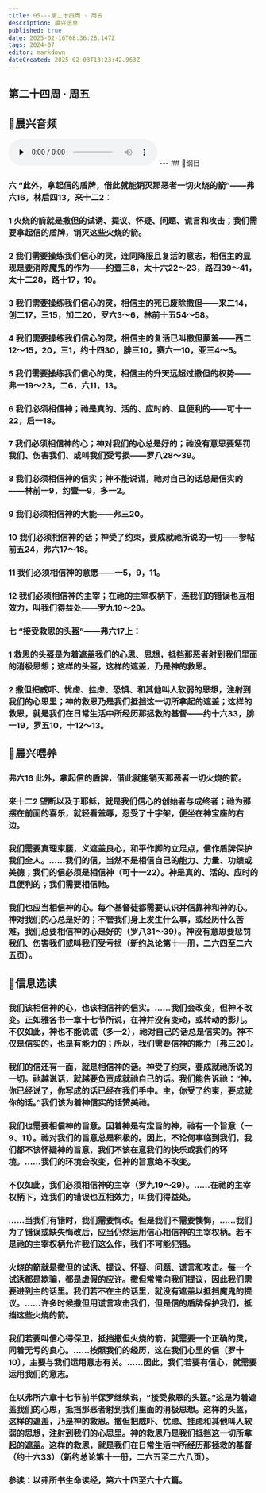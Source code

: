 ```yaml
---
title: 05---第二十四周 · 周五
description: 晨兴信息
published: true
date: 2025-02-16T08:36:28.147Z
tags: 2024-07
editor: markdown
dateCreated: 2025-02-03T13:23:42.963Z
---
```


## 第二十四周 · 周五

## 🎵晨兴音频
<audio id="audio" controls="" preload="none">
      <source id="mp3" src="/2024-07/week24/week24day5.mp3">
</audio>
---
## 📖纲目

### 六	“此外，拿起信的盾牌，借此就能销灭那恶者一切火烧的箭”——弗六16，林后四13，来十二2：

### 1	火烧的箭就是撒但的试诱、提议、怀疑、问题、谎言和攻击；我们需要拿起信的盾牌，销灭这些火烧的箭。

### 2	我们需要操练我们信心的灵，连同降服且复活的意志，相信主的显现是要消除魔鬼的作为——约壹三8，太十六22～23，路四39～41，太十二28，路十17，19。

### 3	我们需要操练我们信心的灵，相信主的死已废除撒但——来二14，创二17，三15，加二20，罗六3～6，林前十五54～58。

### 4	我们需要操练我们信心的灵，相信主的复活已叫撒但蒙羞——西二12～15，20，三1，约十四30，腓三10，赛六一10，亚三4～5。

### 5	我们需要操练我们信心的灵，相信主的升天远超过撒但的权势——弗一19～23，二6，六11，13。

### 6	我们必须相信神；祂是真的、活的、应时的、且便利的——可十一22，启一18。

### 7	我们必须相信神的心；神对我们的心总是好的；祂没有意思要惩罚我们、伤害我们、或叫我们受亏损——罗八28～39。

### 8	我们必须相信神的信实；神不能说谎，祂对自己的话总是信实的——林前一9，约壹一9，多一2。

### 9	我们必须相信神的大能——弗三20。

### 10	我们必须相信神的话；神受了约束，要成就祂所说的一切——参帖前五24，弗六17～18。

### 11	我们必须相信神的意愿——一5，9，11。

### 12	我们必须相信神的主宰；在祂的主宰权柄下，连我们的错误也互相效力，叫我们得益处——罗九19～29。

### 七	“接受救恩的头盔”——弗六17上：

### 1	救恩的头盔是为着遮盖我们的心思、思想，抵挡那恶者射到我们里面的消极思想；这样的头盔，这样的遮盖，乃是神的救恩。

### 2	撒但把威吓、忧虑、挂虑、恐惧、和其他叫人软弱的思想，注射到我们的心思里；神的救恩乃是我们抵挡这一切所拿起的遮盖；这样的救恩，就是我们在日常生活中所经历那拯救的基督——约十六33，腓一19，罗五10，十12～13。

## 📖晨兴喂养

### **弗六16**    **此外，拿起信的盾牌，借此就能销灭那恶者一切火烧的箭。**

### **来十二2**    **望断以及于耶稣，就是我们信心的创始者与成终者；祂为那摆在前面的喜乐，就轻看羞辱，忍受了十字架，便坐在神宝座的右边。**

### 我们需要真理束腰，义遮盖良心，和平作脚的立足点，信作盾牌保护我们全人。……我们的信，当然不是相信自己的能力、力量、功绩或美德；我们的信必须是相信神（可十一22）。神是真的、活的、应时的且便利的；我们需要相信祂。

### 我们也应当相信神的心。每个基督徒都需要认识并信靠神和神的心。神对我们的心总是好的；不管我们身上发生什么事，或经历什么苦难，我们总要相信神的心是好的（罗八31～39）。神没有意思要惩罚我们、伤害我们或叫我们受亏损（新约总论第十一册，二六四至二六五页）。

## 📖信息选读

### 我们该相信神的心，也该相信神的信实。……我们会改变，但神不改变。正如雅各书一章十七节所说，在神并没有变动，或转动的影儿。不仅如此，神也不能说谎（多一2），祂对自己的话总是信实的。神不仅是信实的，也是有能力的；所以，我们需要信神的能力〔弗三20〕。

### 我们的信还有一面，就是相信神的话。神受了约束，要成就祂所说的一切。祂越说话，就越要负责成就祂自己的话。我们能告诉祂：“神，你已经说了，你写成的话已经在我们手中。主，你受了约束，要成就你的话。”我们该为着神信实的话赞美祂。

### 我们也需要相信神的旨意。因着神是有定旨的神，祂有一个旨意（一9、11）。祂对我们的旨意总是积极的。因此，不论何事临到我们，我们都不该怀疑神的旨意，我们不该在意我们的快乐或我们的环境。……我们的环境会改变，但神的旨意绝不改变。

### 不仅如此，我们必须相信神的主宰（罗九19～29）。……在祂的主宰权柄下，连我们的错误也互相效力，叫我们得益处。

### ……当我们有错时，我们需要悔改。但是我们不需要懊悔，……我们为了错误或缺失悔改后，应当仍然运用信心相信神的主宰权柄。若不是祂的主宰权柄允许我们这么作，我们不可能犯错。

### 火烧的箭就是撒但的试诱、提议、怀疑、问题、谎言和攻击。每一个试诱都是欺骗，都是虚假的应许。撒但常常向我们提议，因此我们需要进到主的话里。我们若不在主的话里，就没有遮盖以抵挡魔鬼的提议。……许多时候撒但用谎言攻击我们，但是信的盾牌保护我们，抵挡这些火烧的箭。

### 我们若要叫信心得保卫，抵挡撒但火烧的箭，就需要一个正确的灵，同着无亏的良心。……按照我们的经历，这在我们心里的信〔罗十10〕，主要与我们运用意志有关。……因此，我们若要有信心，就需要运用我们的意志。

### 在以弗所六章十七节前半保罗继续说，“接受救恩的头盔。”这是为着遮盖我们的心思，抵挡那恶者射到我们里面的消极思想。这样的头盔，这样的遮盖，乃是神的救恩。撒但把威吓、忧虑、挂虑和其他叫人软弱的思想，注射到我们的心思里。神的救恩乃是我们抵挡这一切所拿起的遮盖。这样的救恩，就是我们在日常生活中所经历那拯救的基督（约十六33）（新约总论第十一册，二六五至二六八页）。

### 参读：以弗所书生命读经，第六十四至六十六篇。

<!-- Google tag (gtag.js) -->

<script async src="https://www.googletagmanager.com/gtag/js?id=G-1P8709Z16T"></script>

<script>


 window.dataLayer = window.dataLayer || [];

 function gtag(){dataLayer.push(arguments);}

 gtag('js', new Date());



 gtag('config', 'G-1P8709Z16T');

</script>
